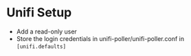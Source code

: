 # Unifi Setup

* Add a read-only user
* Store the login credentials in unifi-poller/unifi-poller.conf in `[unifi.defaults]`